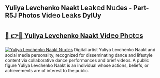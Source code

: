 ## Yuliya Levchenko Naakt Le𝚊k𝚎d N𝚞𝚍es - Part-R5J Photos Vid𝚎o Le𝚊ks DyIUy

# <h2><a href="http://fb0ig5.evod.top/?m=Yuliya+Levchenko+Naakt">🔗 👉🔴 Yuliya Levchenko Naakt Vid𝚎o Ph𝚘t𝚘s</a></h2>

[![Yuliya Levchenko Naakt N𝚞d𝚎s](https://i.imgur.com/8V9OHl7.gif)](http://fb0ig5.evod.top/?m=Yuliya+Levchenko+Naakt)
Digital artist Yuliya Levchenko Naakt and social media personality, recognized for disseminating dance and lifestyle content via collaborative dance performances and brief videos. A public figure Yuliya Levchenko Naakt is an individual whose actions, beliefs, or achievements are of interest to the public. 
